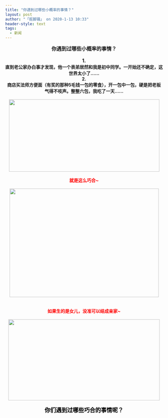 ```yaml
---
title: "你遇到过哪些小概率的事情？"
layout: post
author: "「抠脚骚」 on 2020-1-13 10:33"
header-style: text
tags:
  - 新闻
---
```


<head></head>
<body>
 <div align="center"> 
  <strong><font size="3">你遇到过哪些小概率的事情？</font></strong> 
 </div>
 <br> 
 <div align="center"> 
  <strong><font size="3">1.</font></strong> 
 </div> 
 <div align="center"> 
  <strong>直到老公家办白事才发现，他一个表弟居然和我是初中同学。一开始还不确定，这世界太小了……</strong> 
 </div> 
 <div align="center"> 
  <strong>2.</strong> 
 </div> 
 <div align="center"> 
  <strong>商店买法师方便面（有奖的那种5毛钱一包的零食），开一包中一包，硬是把老板气得不吱声。整整六包，我吃了一天……</strong> 
 </div>
 <br> 
 <div align="center"> 
  <img width="481" height="231" src="https://p0.ssl.qhimg.com/t018e2f9353b2cb91d4.jpg"> 
 </div>
 <br> 
 <div align="center"> 
  <font color="#ff0000"><strong>就是这么巧合~</strong></font> 
 </div>
 <br> 
 <div align="center"> 
  <img width="477" height="347" src="https://p0.ssl.qhimg.com/t01bcbcbb38a42985c3.jpg"> 
 </div>
 <br> 
 <br> 
 <div align="center"> 
  <strong><font color="#ff0000">如果生的是女儿，没准可以结成亲家~</font></strong> 
 </div>
 <br> 
 <div align="center"> 
  <img width="484" height="259" src="https://p0.ssl.qhimg.com/t0153b3396ac5787565.jpg"> 
 </div>
 <br> 
 <div align="center"> 
  <strong><font size="4"><font color="#000000">你们遇到过哪些巧合的事情呢？</font></font></strong> 
 </div>
 <br> 
 <br> 
 <br>
</body>


